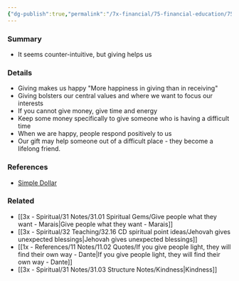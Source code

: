 ```yaml
---
{"dg-publish":true,"permalink":"/7x-financial/75-financial-education/75-01-financial-notes/giving-helps-your-finances/","title":"Giving helps your finances","noteIcon":""}
---
```



### Summary
- It seems counter-intuitive, but giving helps us

### Details
- Giving makes us happy "More happiness in giving than in receiving"
- Giving bolsters our central values and where we want to focus our interests
- If you cannot give money, give time and energy
- Keep some money specifically to give someone who is having a difficult time
- When we are happy, people respond positively to us
- Our gift may help someone out of a difficult place - they become a lifelong friend.

### References
- [Simple Dollar](https://web.archive.org/web/20110902020254/http://www.thesimpledollar.com/)

### Related
- [[3x - Spiritual/31 Notes/31.01 Spiritual Gems/Give people what they want - Marais\|Give people what they want - Marais]]
- [[3x - Spiritual/32 Teaching/32.16 CD spiritual point ideas/Jehovah gives unexpected blessings\|Jehovah gives unexpected blessings]]
- [[1x - References/11 Notes/11.02 Quotes/If you give people light, they will find their own way - Dante\|If you give people light, they will find their own way - Dante]]
- [[3x - Spiritual/31 Notes/31.03 Structure Notes/Kindness\|Kindness]]
